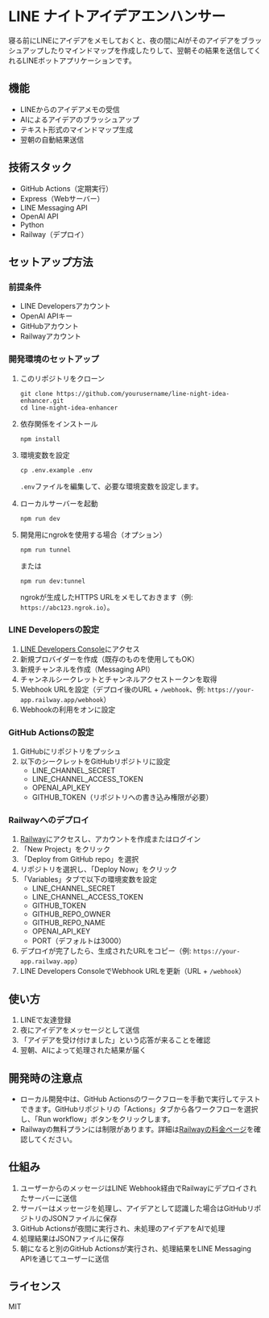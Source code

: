 # LINE ナイトアイデアエンハンサー

寝る前にLINEにアイデアをメモしておくと、夜の間にAIがそのアイデアをブラッシュアップしたりマインドマップを作成したりして、翌朝その結果を送信してくれるLINEボットアプリケーションです。

## 機能

- LINEからのアイデアメモの受信
- AIによるアイデアのブラッシュアップ
- テキスト形式のマインドマップ生成
- 翌朝の自動結果送信

## 技術スタック

- GitHub Actions（定期実行）
- Express（Webサーバー）
- LINE Messaging API
- OpenAI API
- Python
- Railway（デプロイ）

## セットアップ方法

### 前提条件

- LINE Developersアカウント
- OpenAI APIキー
- GitHubアカウント
- Railwayアカウント

### 開発環境のセットアップ

1. このリポジトリをクローン
   ```
   git clone https://github.com/yourusername/line-night-idea-enhancer.git
   cd line-night-idea-enhancer
   ```

2. 依存関係をインストール
   ```
   npm install
   ```

3. 環境変数を設定
   ```
   cp .env.example .env
   ```
   `.env`ファイルを編集して、必要な環境変数を設定します。

4. ローカルサーバーを起動
   ```
   npm run dev
   ```

5. 開発用にngrokを使用する場合（オプション）
   ```
   npm run tunnel
   ```
   または
   ```
   npm run dev:tunnel
   ```
   ngrokが生成したHTTPS URLをメモしておきます（例: `https://abc123.ngrok.io`）。

### LINE Developersの設定

1. [LINE Developers Console](https://developers.line.biz/console/)にアクセス
2. 新規プロバイダーを作成（既存のものを使用してもOK）
3. 新規チャンネルを作成（Messaging API）
4. チャンネルシークレットとチャンネルアクセストークンを取得
5. Webhook URLを設定（デプロイ後のURL + `/webhook`、例: `https://your-app.railway.app/webhook`）
6. Webhookの利用をオンに設定

### GitHub Actionsの設定

1. GitHubにリポジトリをプッシュ
2. 以下のシークレットをGitHubリポジトリに設定
   - LINE_CHANNEL_SECRET
   - LINE_CHANNEL_ACCESS_TOKEN
   - OPENAI_API_KEY
   - GITHUB_TOKEN（リポジトリへの書き込み権限が必要）

### Railwayへのデプロイ

1. [Railway](https://railway.app/)にアクセスし、アカウントを作成またはログイン
2. 「New Project」をクリック
3. 「Deploy from GitHub repo」を選択
4. リポジトリを選択し、「Deploy Now」をクリック
5. 「Variables」タブで以下の環境変数を設定
   - LINE_CHANNEL_SECRET
   - LINE_CHANNEL_ACCESS_TOKEN
   - GITHUB_TOKEN
   - GITHUB_REPO_OWNER
   - GITHUB_REPO_NAME
   - OPENAI_API_KEY
   - PORT（デフォルトは3000）
6. デプロイが完了したら、生成されたURLをコピー（例: `https://your-app.railway.app`）
7. LINE Developers ConsoleでWebhook URLを更新（URL + `/webhook`）

## 使い方

1. LINEで友達登録
2. 夜にアイデアをメッセージとして送信
3. 「アイデアを受け付けました」という応答が来ることを確認
4. 翌朝、AIによって処理された結果が届く

## 開発時の注意点

- ローカル開発中は、GitHub Actionsのワークフローを手動で実行してテストできます。GitHubリポジトリの「Actions」タブから各ワークフローを選択し、「Run workflow」ボタンをクリックします。
- Railwayの無料プランには制限があります。詳細は[Railwayの料金ページ](https://railway.app/pricing)を確認してください。

## 仕組み

1. ユーザーからのメッセージはLINE Webhook経由でRailwayにデプロイされたサーバーに送信
2. サーバーはメッセージを処理し、アイデアとして認識した場合はGitHubリポジトリのJSONファイルに保存
3. GitHub Actionsが夜間に実行され、未処理のアイデアをAIで処理
4. 処理結果はJSONファイルに保存
5. 朝になると別のGitHub Actionsが実行され、処理結果をLINE Messaging APIを通じてユーザーに送信

## ライセンス

MIT
